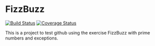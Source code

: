 # FizzBuzz

[![Build Status](https://travis-ci.org/EagleEyeGH/FizzBuzz.svg?branch=master)](https://travis-ci.org/EagleEyeGH/FizzBuzz) [![Coverage Status](https://coveralls.io/repos/github/EagleEyeGH/FizzBuzz/badge.png?branch=master)](https://coveralls.io/github/EagleEyeGH/FizzBuzz?branch=master)


This is a project to test github using the exercise FizzBuzz with prime numbers and exceptions.

